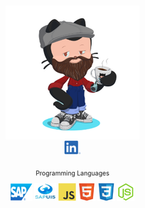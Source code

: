 <div align='center'>
    <img src="https://github.com/camilo-costa/camilo-costa/blob/main/miloctocat.png?raw=true" width="300"/>
</div>

<div align='center'>
    <a href="https://www.linkedin.com/in/camilo-costa-072a1336/" target="_blank">
    <img height="30" src="https://github.com/camilo-costa/camilo-costa/blob/main/in.png?raw=true"/>
    <!--a href="https://steamcommunity.com/id/milocosta/" target="_blank">
    <img height="30" src="https://github.com/camilo-costa/camilo-costa/blob/main/steam.png?raw=true"/-->
</div>
    
    
<br>

<div align='center'>
    <a>
    <p>Programming Languages</p>
    <img src="https://github.com/camilo-costa/camilo-costa/blob/main/sap_logo.png?raw=true"                     width='50' height='40'>
    <img src="https://github.com/camilo-costa/camilo-costa/blob/main/sapui5_logo.jpg?raw=true"                  width='50' height='40'>
    <img src="https://github.com/camilo-costa/camilo-costa/blob/main/javascript-original.svg?raw=true"          width='40' height='40'>
    <img src="https://github.com/camilo-costa/camilo-costa/blob/main/html5-original.svg?raw=true"               width='40' height='40'>
    <img src="https://github.com/camilo-costa/camilo-costa/blob/main/css3-original.svg?raw=true"                width='40' height='40'>
    <!--img src="https://github.com/camilo-costa/camilo-costa/blob/main/python-original.svg?raw=true"              width='40' height='40'-->
    <!--img src="https://github.com/camilo-costa/camilo-costa/blob/main/postgresql-original-wordmark.svg?raw=true" width='40' height='40'-->
    <!--img src="https://github.com/camilo-costa/camilo-costa/blob/main/jupyter-original-wordmark.svg?raw=true"    width='40' height='40'-->
    <img src="https://github.com/camilo-costa/camilo-costa/blob/main/nodejs-original.svg?raw=true"              width='40' height='40'>
    <!--img src="https://github.com/camilo-costa/camilo-costa/blob/main/tensorflow-original.svg?raw=true"          width='40' height='40'-->
    <!--img src="https://github.com/camilo-costa/camilo-costa/blob/main/c-original.svg?raw=true"                   width='40' height='40'-->
    <!--img src="https://github.com/camilo-costa/camilo-costa/blob/main/cplusplus-original.svg?raw=true"           width='40' height='40'-->
</div>
